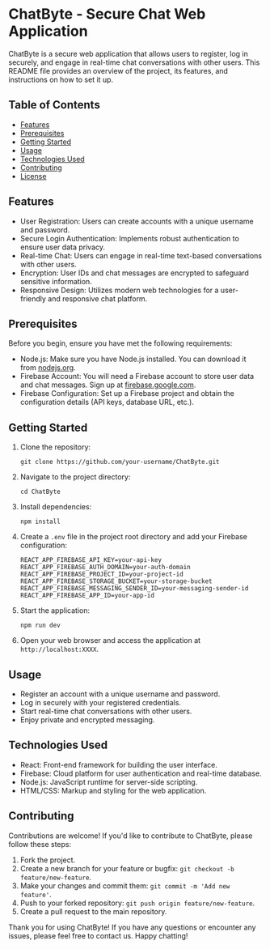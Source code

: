 # ChatByte - Secure Chat Web Application

ChatByte is a secure web application that allows users to register, log in securely, and engage in real-time chat conversations with other users. This README file provides an overview of the project, its features, and instructions on how to set it up.

## Table of Contents
- [Features](#features)
- [Prerequisites](#prerequisites)
- [Getting Started](#getting-started)
- [Usage](#usage)
- [Technologies Used](#technologies-used)
- [Contributing](#contributing)
- [License](#license)

## Features

- User Registration: Users can create accounts with a unique username and password.
- Secure Login Authentication: Implements robust authentication to ensure user data privacy.
- Real-time Chat: Users can engage in real-time text-based conversations with other users.
- Encryption: User IDs and chat messages are encrypted to safeguard sensitive information.
- Responsive Design: Utilizes modern web technologies for a user-friendly and responsive chat platform.

## Prerequisites

Before you begin, ensure you have met the following requirements:

- Node.js: Make sure you have Node.js installed. You can download it from [nodejs.org](https://nodejs.org/).
- Firebase Account: You will need a Firebase account to store user data and chat messages. Sign up at [firebase.google.com](https://firebase.google.com/).
- Firebase Configuration: Set up a Firebase project and obtain the configuration details (API keys, database URL, etc.).

## Getting Started

1. Clone the repository:

   ```
   git clone https://github.com/your-username/ChatByte.git
   ```

2. Navigate to the project directory:

   ```
   cd ChatByte
   ```

3. Install dependencies:

   ```
   npm install
   ```

4. Create a `.env` file in the project root directory and add your Firebase configuration:

   ```
   REACT_APP_FIREBASE_API_KEY=your-api-key
   REACT_APP_FIREBASE_AUTH_DOMAIN=your-auth-domain
   REACT_APP_FIREBASE_PROJECT_ID=your-project-id
   REACT_APP_FIREBASE_STORAGE_BUCKET=your-storage-bucket
   REACT_APP_FIREBASE_MESSAGING_SENDER_ID=your-messaging-sender-id
   REACT_APP_FIREBASE_APP_ID=your-app-id
   ```

5. Start the application:

   ```
   npm run dev
   ```

6. Open your web browser and access the application at `http://localhost:XXXX`.

## Usage

- Register an account with a unique username and password.
- Log in securely with your registered credentials.
- Start real-time chat conversations with other users.
- Enjoy private and encrypted messaging.

## Technologies Used

- React: Front-end framework for building the user interface.
- Firebase: Cloud platform for user authentication and real-time database.
- Node.js: JavaScript runtime for server-side scripting.
- HTML/CSS: Markup and styling for the web application.

## Contributing

Contributions are welcome! If you'd like to contribute to ChatByte, please follow these steps:

1. Fork the project.
2. Create a new branch for your feature or bugfix: `git checkout -b feature/new-feature`.
3. Make your changes and commit them: `git commit -m 'Add new feature'`.
4. Push to your forked repository: `git push origin feature/new-feature`.
5. Create a pull request to the main repository.

Thank you for using ChatByte! If you have any questions or encounter any issues, please feel free to contact us. Happy chatting!
